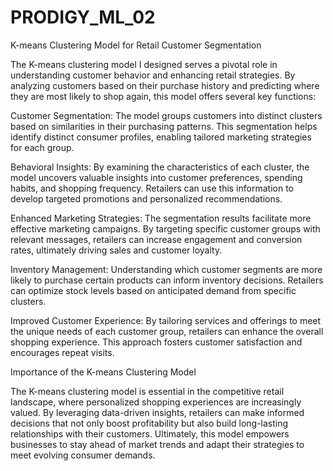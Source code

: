 # PRODIGY_ML_02
K-means Clustering Model for Retail Customer Segmentation

The K-means clustering model I designed serves a pivotal role in understanding customer behavior and enhancing retail strategies. By analyzing customers based on their purchase history and predicting where they are most likely to shop again, this model offers several key functions:

Customer Segmentation: The model groups customers into distinct clusters based on similarities in their purchasing patterns. This segmentation helps identify distinct consumer profiles, enabling tailored marketing strategies for each group.

Behavioral Insights: By examining the characteristics of each cluster, the model uncovers valuable insights into customer preferences, spending habits, and shopping frequency. Retailers can use this information to develop targeted promotions and personalized recommendations.

Enhanced Marketing Strategies: The segmentation results facilitate more effective marketing campaigns. By targeting specific customer groups with relevant messages, retailers can increase engagement and conversion rates, ultimately driving sales and customer loyalty.

Inventory Management: Understanding which customer segments are more likely to purchase certain products can inform inventory decisions. Retailers can optimize stock levels based on anticipated demand from specific clusters.

Improved Customer Experience: By tailoring services and offerings to meet the unique needs of each customer group, retailers can enhance the overall shopping experience. This approach fosters customer satisfaction and encourages repeat visits.

Importance of the K-means Clustering Model

The K-means clustering model is essential in the competitive retail landscape, where personalized shopping experiences are increasingly valued. By leveraging data-driven insights, retailers can make informed decisions that not only boost profitability but also build long-lasting relationships with their customers. Ultimately, this model empowers businesses to stay ahead of market trends and adapt their strategies to meet evolving consumer demands.
